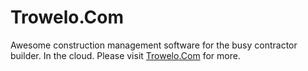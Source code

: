 # Trowelo.Com
Awesome construction management software for the busy contractor builder. In the cloud.
Please visit  [Trowelo.Com](http://trowelo.com) for more.